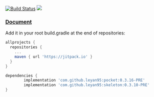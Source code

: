 [![Build Status](https://travis-ci.org/leyan95/skeleton.svg?branch=master)](https://travis-ci.org/leyan95/skeleton) 
[![](https://jitpack.io/v/leyan95/skeleton.svg)](https://jitpack.io/#leyan95/skeleton)
### [Document](https://www.yuque.com/shusheng/suibqb/rxi3sd)

Add it in your root build.gradle at the end of repositories:
```groovy
allprojects {
  repositories {
    ...
    maven { url 'https://jitpack.io' }
  }
}

dependencies {
        implementation 'com.github.leyan95:pocket:0.3.16-PRE'
        implementation 'com.github.leyan95:skeleton:0.3.10-PRE'
}  
```
